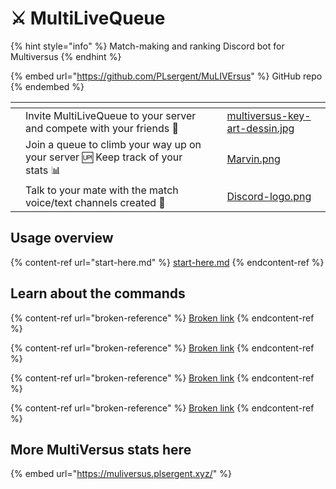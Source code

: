 # ⚔ MultiLiveQueue

{% hint style="info" %}
Match-making and ranking Discord bot for Multiversus
{% endhint %}

{% embed url="https://github.com/PLsergent/MuLIVErsus" %}
GitHub repo
{% endembed %}

<table data-view="cards"><thead><tr><th></th><th></th><th></th><th data-hidden data-card-cover data-type="files"></th></tr></thead><tbody><tr><td></td><td>Invite MultiLiveQueue to your server and compete with your friends <span data-gb-custom-inline data-tag="emoji" data-code="1f3b2">🎲</span></td><td></td><td><a href=".gitbook/assets/multiversus-key-art-dessin.jpg">multiversus-key-art-dessin.jpg</a></td></tr><tr><td></td><td>Join a queue to climb your way up on your server <span data-gb-custom-inline data-tag="emoji" data-code="1f199">🆙</span> Keep track of your stats <span data-gb-custom-inline data-tag="emoji" data-code="1f4ca">📊</span></td><td></td><td><a href=".gitbook/assets/Marvin.png">Marvin.png</a></td></tr><tr><td></td><td>Talk to your mate with the match voice/text channels created <span data-gb-custom-inline data-tag="emoji" data-code="1f389">🎉</span></td><td></td><td><a href=".gitbook/assets/Discord-logo.png">Discord-logo.png</a></td></tr></tbody></table>

## Usage overview

{% content-ref url="start-here.md" %}
[start-here.md](start-here.md)
{% endcontent-ref %}

## Learn about the commands

{% content-ref url="broken-reference" %}
[Broken link](broken-reference)
{% endcontent-ref %}

{% content-ref url="broken-reference" %}
[Broken link](broken-reference)
{% endcontent-ref %}

{% content-ref url="broken-reference" %}
[Broken link](broken-reference)
{% endcontent-ref %}

{% content-ref url="broken-reference" %}
[Broken link](broken-reference)
{% endcontent-ref %}

## More MultiVersus stats here

{% embed url="https://muliversus.plsergent.xyz/" %}
